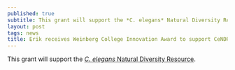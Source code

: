 ```yaml
---
published: true
subtitle: This grant will support the *C. elegans* Natural Diversity Resource.
layout: post
tags: news
title: Erik receives Weinberg College Innovation Award to support CeNDR!
---
```

This grant will support the [*C. elegans* Natural Diversity Resource](http://www.elegansvariation.org).
